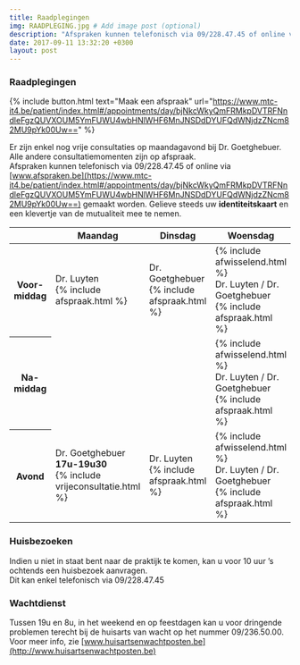 ```yaml
---
title: Raadplegingen
img: RAADPLEGING.jpg # Add image post (optional)
description: "Afspraken kunnen telefonisch via 09/228.47.45 of online via www.afspraken.be gemaakt worden. <br><br> <a class='btn btn-primary' href='https://www.mtc-it4.be/patient/index.html#/appointments/day/bjNkcWkyQmFRMkpDVTRFNndleFgzQUVXOUM5YmFUWU4wbHNlWHF6MnJNSDdDYUFQdWNjdzZNcm82MU9pYk00Uw==/'>Maak een afspraak</a>"
date: 2017-09-11 13:32:20 +0300
layout: post
---
```


### Raadplegingen

{% include button.html text="Maak een afspraak" url="https://www.mtc-it4.be/patient/index.html#/appointments/day/bjNkcWkyQmFRMkpDVTRFNndleFgzQUVXOUM5YmFUWU4wbHNlWHF6MnJNSDdDYUFQdWNjdzZNcm82MU9pYk00Uw==" %}

Er zijn enkel nog vrije consultaties op maandagavond bij Dr. Goetghebuer. <br>
Alle andere consultatiemomenten zijn op afspraak. <br>
Afspraken kunnen telefonisch via 09/228.47.45 of online via [www.afspraken.be](https://www.mtc-it4.be/patient/index.html#/appointments/day/bjNkcWkyQmFRMkpDVTRFNndleFgzQUVXOUM5YmFUWU4wbHNlWHF6MnJNSDdDYUFQdWNjdzZNcm82MU9pYk00Uw==) gemaakt worden.
Gelieve steeds uw **identiteitskaart** en een klevertje van de mutualiteit mee te nemen. 

<table class="table table-striped table-bordered table-sm table-responsive raadplegingen">
  <thead class="thead-inverse">
    <tr>
      <th></th>
      <th>Maandag</th>
      <th>Dinsdag</th>
      <th>Woensdag</th>
      <th>Donderdag</th>
      <th>Vrijdag</th>
    </tr>
  </thead>
  <tbody>
    <tr>
      <th scope="row" class="table-inverse">Voor-<br>middag</th>
      <td>Dr. Luyten <br> {% include afspraak.html %}</td>
      <td>Dr. Goetghebuer <br> {% include afspraak.html %}</td>
      <td>{% include afwisselend.html %} <br> Dr. Luyten / Dr. Goetghebuer <br> {% include afspraak.html %} </td>
      <td>Dr. Goetghebuer <br> {% include afspraak.html %}</td>
      <td>{% include afwisselend.html %} <br> Dr. Luyten / Dr. Goetghebuer <br> {% include afspraak.html %} </td>
    </tr>
    <tr>
      <th scope="row" class="table-inverse">Na-<br>middag</th>
      <td></td>
      <td></td>
      <td>{% include afwisselend.html %} <br> Dr. Luyten / Dr. Goetghebuer <br> {% include afspraak.html %} </td>
      <td></td>
      <td>{% include afwisselend.html %} <br> Dr. Luyten / Dr. Goetghebuer <br> {% include afspraak.html %} </td>
    </tr>
    <tr>
      <th scope="row" class="table-inverse">Avond</th>
      <td>Dr. Goetghebuer <br> <b> 17u-19u30 </b> <br>{% include vrijeconsultatie.html %}</td>
      <td>Dr. Luyten <br> {% include afspraak.html %}</td>
      <td>{% include afwisselend.html %} <br> Dr. Luyten / Dr. Goetghebuer <br> {% include afspraak.html %} </td>
      <td>Dr. Luyten <br> {% include afspraak.html %}</td>
      <td>{% include afwisselend.html %} <br> Dr. Luyten / Dr. Goetghebuer <br> {% include afspraak.html %} </td>
    </tr>
  </tbody>
</table>



### Huisbezoeken

Indien u niet in staat bent naar de praktijk te komen, kan u voor 10 uur ’s ochtends een huisbezoek aanvragen. <br>
Dit kan enkel telefonisch via 09/228.47.45


### Wachtdienst

Tussen 19u en 8u, in het weekend en op feestdagen kan u voor dringende problemen terecht bij de huisarts van wacht op het nummer 09/236.50.00. Voor meer info, zie [www.huisartsenwachtposten.be](http://www.huisartsenwachtposten.be)
